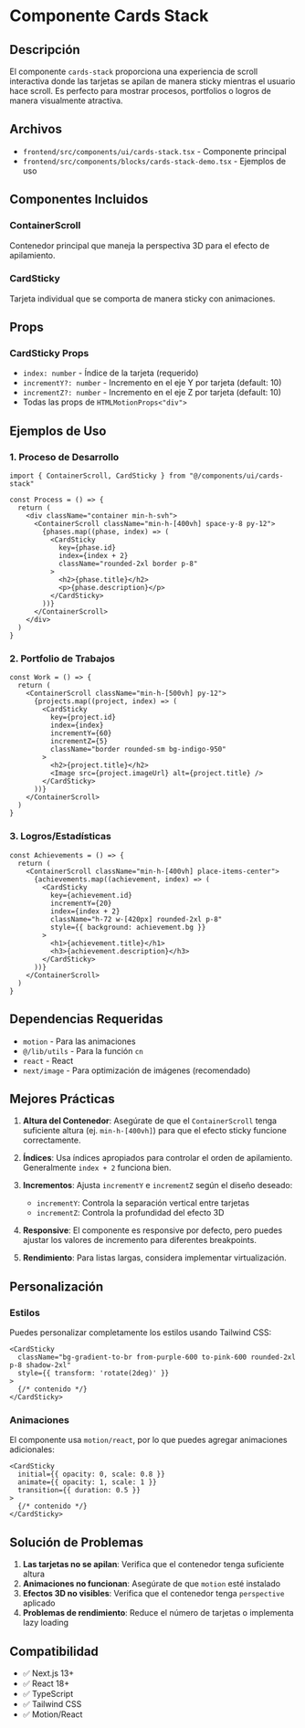 # Componente Cards Stack

## Descripción
El componente `cards-stack` proporciona una experiencia de scroll interactiva donde las tarjetas se apilan de manera sticky mientras el usuario hace scroll. Es perfecto para mostrar procesos, portfolios o logros de manera visualmente atractiva.

## Archivos
- `frontend/src/components/ui/cards-stack.tsx` - Componente principal
- `frontend/src/components/blocks/cards-stack-demo.tsx` - Ejemplos de uso

## Componentes Incluidos

### ContainerScroll
Contenedor principal que maneja la perspectiva 3D para el efecto de apilamiento.

### CardSticky
Tarjeta individual que se comporta de manera sticky con animaciones.

## Props

### CardSticky Props
- `index: number` - Índice de la tarjeta (requerido)
- `incrementY?: number` - Incremento en el eje Y por tarjeta (default: 10)
- `incrementZ?: number` - Incremento en el eje Z por tarjeta (default: 10)
- Todas las props de `HTMLMotionProps<"div">`

## Ejemplos de Uso

### 1. Proceso de Desarrollo
```tsx
import { ContainerScroll, CardSticky } from "@/components/ui/cards-stack"

const Process = () => {
  return (
    <div className="container min-h-svh">
      <ContainerScroll className="min-h-[400vh] space-y-8 py-12">
        {phases.map((phase, index) => (
          <CardSticky
            key={phase.id}
            index={index + 2}
            className="rounded-2xl border p-8"
          >
            <h2>{phase.title}</h2>
            <p>{phase.description}</p>
          </CardSticky>
        ))}
      </ContainerScroll>
    </div>
  )
}
```

### 2. Portfolio de Trabajos
```tsx
const Work = () => {
  return (
    <ContainerScroll className="min-h-[500vh] py-12">
      {projects.map((project, index) => (
        <CardSticky
          key={project.id}
          index={index}
          incrementY={60}
          incrementZ={5}
          className="border rounded-sm bg-indigo-950"
        >
          <h2>{project.title}</h2>
          <Image src={project.imageUrl} alt={project.title} />
        </CardSticky>
      ))}
    </ContainerScroll>
  )
}
```

### 3. Logros/Estadísticas
```tsx
const Achievements = () => {
  return (
    <ContainerScroll className="min-h-[400vh] place-items-center">
      {achievements.map((achievement, index) => (
        <CardSticky
          key={achievement.id}
          incrementY={20}
          index={index + 2}
          className="h-72 w-[420px] rounded-2xl p-8"
          style={{ background: achievement.bg }}
        >
          <h1>{achievement.title}</h1>
          <h3>{achievement.description}</h3>
        </CardSticky>
      ))}
    </ContainerScroll>
  )
}
```

## Dependencias Requeridas
- `motion` - Para las animaciones
- `@/lib/utils` - Para la función `cn`
- `react` - React
- `next/image` - Para optimización de imágenes (recomendado)

## Mejores Prácticas

1. **Altura del Contenedor**: Asegúrate de que el `ContainerScroll` tenga suficiente altura (ej. `min-h-[400vh]`) para que el efecto sticky funcione correctamente.

2. **Índices**: Usa índices apropiados para controlar el orden de apilamiento. Generalmente `index + 2` funciona bien.

3. **Incrementos**: Ajusta `incrementY` e `incrementZ` según el diseño deseado:
   - `incrementY`: Controla la separación vertical entre tarjetas
   - `incrementZ`: Controla la profundidad del efecto 3D

4. **Responsive**: El componente es responsive por defecto, pero puedes ajustar los valores de incremento para diferentes breakpoints.

5. **Rendimiento**: Para listas largas, considera implementar virtualización.

## Personalización

### Estilos
Puedes personalizar completamente los estilos usando Tailwind CSS:

```tsx
<CardSticky
  className="bg-gradient-to-br from-purple-600 to-pink-600 rounded-2xl p-8 shadow-2xl"
  style={{ transform: 'rotate(2deg)' }}
>
  {/* contenido */}
</CardSticky>
```

### Animaciones
El componente usa `motion/react`, por lo que puedes agregar animaciones adicionales:

```tsx
<CardSticky
  initial={{ opacity: 0, scale: 0.8 }}
  animate={{ opacity: 1, scale: 1 }}
  transition={{ duration: 0.5 }}
>
  {/* contenido */}
</CardSticky>
```

## Solución de Problemas

1. **Las tarjetas no se apilan**: Verifica que el contenedor tenga suficiente altura
2. **Animaciones no funcionan**: Asegúrate de que `motion` esté instalado
3. **Efectos 3D no visibles**: Verifica que el contenedor tenga `perspective` aplicado
4. **Problemas de rendimiento**: Reduce el número de tarjetas o implementa lazy loading

## Compatibilidad
- ✅ Next.js 13+
- ✅ React 18+
- ✅ TypeScript
- ✅ Tailwind CSS
- ✅ Motion/React 